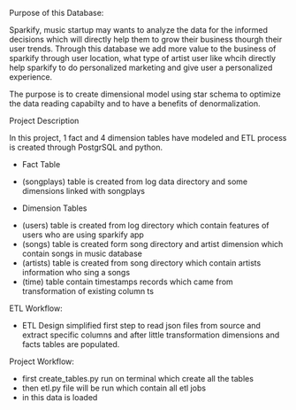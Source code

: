 Purpose of this Database:

Sparkify, music startup may wants to analyze the data for the informed decisions which will directly help them to grow their business thourgh their user trends.
Through this database we add more value to the business of sparkify through user location, what type of artist user like whcih directly help sparkify to do personalized marketing and give user a personalized experience.

The purpose is to create dimensional model using star schema to optimize the data reading capabilty and to have a benefits of denormalization. 


Project Description

In this project, 1 fact and 4 dimension tables have modeled and ETL process is created through PostgrSQL and python. 

- Fact Table
* (songplays) table is created from log data directory and some dimensions linked with songplays

- Dimension Tables
* (users) table is created from log directory which contain features of users who are using sparkify app
* (songs) table is created form song directory and artist dimension which contain songs in music database
* (artists) table is created from song directory which contain artists information who sing a songs
* (time) table contain timestamps records which came from transformation of existing column ts

ETL Workflow:

- ETL Design simplified first step to read json files from source and extract specific columns and after little transformation dimensions and facts tables are populated.

Project Workflow:
- first create_tables.py run on terminal which create all the tables
- then etl.py file will be run which contain all etl jobs
- in this data is loaded

